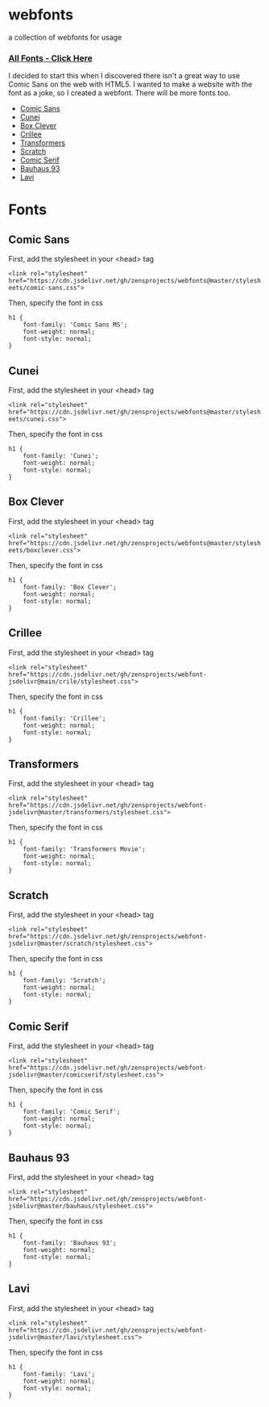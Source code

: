 # webfonts
a collection of webfonts for usage

### [All Fonts - Click Here](https://codepen.io/zensprojects/embed/ababYqB?default-tab=result)

I decided to start this when I discovered there isn't a great way to use Comic Sans on the web with HTML5. I wanted to make a website with the font as a joke, so I created a webfont. There will be more fonts too.

- [Comic Sans](#comic-sans)
- [Cunei](#cunei)
- [Box Clever](#box-clever)
- [Crillee](#crillee)
- [Transformers](#transformers)
- [Scratch](#scratch)
- [Comic Serif](#comic-serif)
- [Bauhaus 93](#bauhaus-93)
- [Lavi](#lavi)

# Fonts

## Comic Sans

First, add the stylesheet in your &#x3C;head&#x3E; tag

`<link rel="stylesheet" href="https://cdn.jsdelivr.net/gh/zensprojects/webfonts@master/stylesheets/comic-sans.css">`

Then, specify the font in css

```
h1 {
    font-family: 'Comic Sans MS';
    font-weight: normal;
    font-style: normal;
}
```

## Cunei

First, add the stylesheet in your &#x3C;head&#x3E; tag

`<link rel="stylesheet" href="https://cdn.jsdelivr.net/gh/zensprojects/webfonts@master/stylesheets/cunei.css">`

Then, specify the font in css

```
h1 {
    font-family: 'Cunei';
    font-weight: normal;
    font-style: normal;
}
```

## Box Clever

First, add the stylesheet in your &#x3C;head&#x3E; tag

`<link rel="stylesheet" href="https://cdn.jsdelivr.net/gh/zensprojects/webfonts@master/stylesheets/boxclever.css">`

Then, specify the font in css

```
h1 {
    font-family: 'Box Clever';
    font-weight: normal;
    font-style: normal;
}
```

## Crillee

First, add the stylesheet in your &#x3C;head&#x3E; tag

`<link rel="stylesheet" href="https://cdn.jsdelivr.net/gh/zensprojects/webfont-jsdelivr@main/crile/stylesheet.css">`

Then, specify the font in css

```
h1 {
    font-family: 'Crillee';
    font-weight: normal;
    font-style: normal;
}
```

## Transformers

First, add the stylesheet in your &#x3C;head&#x3E; tag

`<link rel="stylesheet" href="https://cdn.jsdelivr.net/gh/zensprojects/webfont-jsdelivr@master/transformers/stylesheet.css">`

Then, specify the font in css

```
h1 {
    font-family: 'Transformers Movie';
    font-weight: normal;
    font-style: normal;
}
```

## Scratch

First, add the stylesheet in your &#x3C;head&#x3E; tag

`<link rel="stylesheet" href="https://cdn.jsdelivr.net/gh/zensprojects/webfont-jsdelivr@master/scratch/stylesheet.css">`

Then, specify the font in css

```
h1 {
    font-family: 'Scratch';
    font-weight: normal;
    font-style: normal;
}
```

## Comic Serif

First, add the stylesheet in your &#x3C;head&#x3E; tag

`<link rel="stylesheet" href="https://cdn.jsdelivr.net/gh/zensprojects/webfont-jsdelivr@master/comicserif/stylesheet.css">`

Then, specify the font in css

```
h1 {
    font-family: 'Comic Serif';
    font-weight: normal;
    font-style: normal;
}
```


## Bauhaus 93

First, add the stylesheet in your &#x3C;head&#x3E; tag

`<link rel="stylesheet" href="https://cdn.jsdelivr.net/gh/zensprojects/webfont-jsdelivr@master/bauhaus/stylesheet.css">`

Then, specify the font in css

```
h1 {
    font-family: 'Bauhaus 93';
    font-weight: normal;
    font-style: normal;
}
```


## Lavi

First, add the stylesheet in your &#x3C;head&#x3E; tag

`<link rel="stylesheet" href="https://cdn.jsdelivr.net/gh/zensprojects/webfont-jsdelivr@master/lavi/stylesheet.css">`

Then, specify the font in css

```
h1 {
    font-family: 'Lavi';
    font-weight: normal;
    font-style: normal;
}
```
